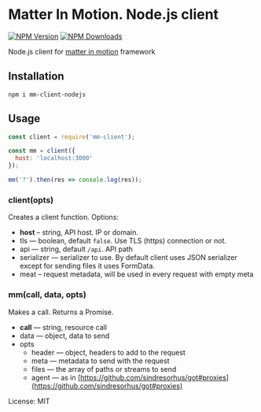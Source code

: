 # Matter In Motion. Node.js client

[![NPM Version](https://img.shields.io/npm/v/mm-client-nodejs.svg?style=flat-square)](https://www.npmjs.com/package/mm-client-nodejs)
[![NPM Downloads](https://img.shields.io/npm/dt/mm-client-nodejs.svg?style=flat-square)](https://www.npmjs.com/package/mm-client-nodejs)

Node.js client for [matter in motion](https://github.com/matter-in-motion/mm) framework

## Installation

`npm i mm-client-nodejs`

## Usage

```js
const client = require('mm-client');

const mm = client({
  host: 'localhost:3000'
});

mm('?').then(res => console.log(res));
```

### client(opts)

Creates a client function. Options:

* **host** – string, API host. IP or domain.
* tls — boolean, default `false`. Use TLS (https) connection or not.
* api — string, default `/api`. API path
* serializer — serializer to use. By default client uses JSON serializer except for sending files it uses FormData.
* meat – request metadata, will be used in every request with empty meta

### mm(call, data, opts)

Makes a call. Returns a Promise.

* **call** — string, resource call
* data — object, data to send
* opts
  - header — object, headers to add to the request
  - meta — metadata to send with the request
  - files — the array of paths or streams to send
  - agent — as in [https://github.com/sindresorhus/got#proxies](https://github.com/sindresorhus/got#proxies)

License: MIT

